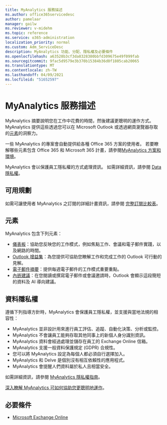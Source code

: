 ```yaml
---
title: MyAnalytics 服務描述
ms.author: office365servicedesc
author: pamelaar
manager: gailw
ms.reviewer: v-midehm
ms.topic: reference
ms.service: o365-administration
localization_priority: normal
ms.custom: Adm_ServiceDesc
description: MyAnalytics 功能、分配、隱私權及必要條件
ms.openlocfilehash: a63528b3cf3da8328380bbfd309675e49f099fab
ms.sourcegitcommit: 9fac5d9579e3b370b15384b36d0f1805cab20065
ms.translationtype: MT
ms.contentlocale: zh-TW
ms.lasthandoff: 04/09/2021
ms.locfileid: "51652597"
---
```

# <a name="myanalytics-service-description"></a>MyAnalytics 服務描述

MyAnalytics 摘要說明您在工作中花費的時間，然後建議更聰明的運作方式。 MyAnalytics 提供這些透過您可以在 Microsoft Outlook 或透過網頁瀏覽器存取的[元素](#elements)的洞察力。

一些 MyAnalytics 的專案會自動提供給各種 Office 365 方案的使用者。 若要瞭解哪些元素包含 Office 365 和 Microsoft 365 計畫，請參閱[MyAnalytics 方案和環境](/workplace-analytics/myanalytics/overview/plans-environments)。  

MyAnalytics 會以保護員工隱私權的方式處理資訊。 如需詳細資訊，請參閱 [Data 隱私權](#data-privacy)。

## <a name="available-plans"></a>可用規劃

如需可讓使用者 MyAnalytics 之訂閱的詳細計畫資訊，請參閱 [完整訂閱比較表](https://go.microsoft.com/fwlink/?linkid=2139145)。

## <a name="elements"></a>元素

MyAnalytics 包含下列元素：

* [儀表板](/workplace-analytics/myanalytics/use/dashboard-2)：協助您反映您的工作模式，例如焦點工作、會議和電子郵件實踐，以及網路的時間。
* [Outlook 增益集](/workplace-analytics/myanalytics/use/add-in)：為您提供可協助您瞭解工作和完成工作的 Outlook 可行動的見解。
* [電子郵件摘要](/workplace-analytics/myanalytics/use/email-digest-2)：提供每週電子郵件的工作模式重要重點。
* [內嵌建議](/workplace-analytics/myanalytics/use/mya-notifications)：在您閱讀或撰寫電子郵件或會議邀請時，Outlook 會顯示這段簡短的資料及 AI 導向建議。

## <a name="data-privacy"></a>資料隱私權

遵循下列指導方針時，MyAnalytics 會保護員工隱私權，並支援與當地法規的相容性：

* MyAnalytics 並非設計用來進行員工評估、追蹤、自動化決策、分析或監控。
* MyAnalytics 不會讓員工能夠存取其他同事上的新個人身分識別資訊。
* MyAnalytics 資料會經過處理並儲存在員工的 Exchange Online 信箱。
* MyAnalytics 支援一般資料保護規定 (GDPR) 合規性。
* 您可以將 MyAnalytics 設定為每個人都必須自行選擇加入。
* MyAnalytics 和 Delve 是個別沒有相互依賴性的應用程式。
* MyAnalytics 會提醒人們資料屬於私人且相當安全。

如需詳細資訊，請參閱 [MyAnalytics 隱私權指南](/workplace-analytics/myanalytics/overview/privacy-guide)。

[深入瞭解 MyAnalytics 可如何協助您更聰明地運作](https://products.office.com/business/myanalytics-personal-analytics)。

## <a name="prerequisites"></a>必要條件

* [Microsoft Exchange Online](./exchange-online-service-description/exchange-online-service-description.md)